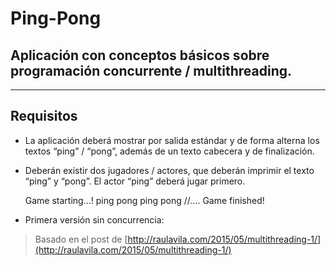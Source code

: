 # Ping-Pong 

## Aplicación con conceptos básicos sobre programación concurrente / multithreading.

---

## Requisitos

- La aplicación deberá mostrar por salida estándar y de forma alterna los textos “ping” / “pong”, además de un texto cabecera y de finalización.
- Deberán existir dos jugadores / actores, que deberán imprimir el texto “ping” y “pong”. El actor “ping” deberá jugar primero.

    Game starting...!
    ping
    pong
    ping
    pong
    //....
    Game finished!

- Primera versión sin concurrencia:

> Basado en el post de [http://raulavila.com/2015/05/multithreading-1/](http://raulavila.com/2015/05/multithreading-1/)
